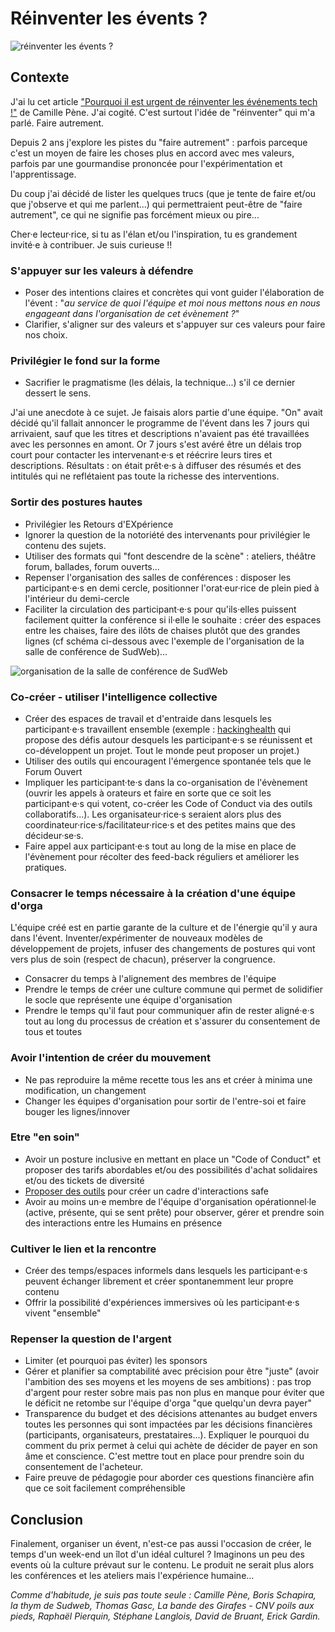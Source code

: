 # Réinventer les évents ? 
![réinventer les évents ?](https://raw.githubusercontent.com/Julia-barbelane/reflexions/master/photos/reinventer-les-events.png)

## Contexte
J'ai lu cet article ["Pourquoi il est urgent de réinventer les événements tech !"](https://medium.com/futuresfestivals/r%C3%A9inventons-les-%C3%A9v%C3%A9nements-b5138da7adad) de Camille Pène. J'ai cogité. C'est surtout l'idée de "réinventer" qui m'a parlé. Faire autrement.   

Depuis 2 ans j'explore les pistes du "faire autrement" : parfois parceque c'est un moyen de faire les choses plus en accord avec mes valeurs, parfois par une gourmandise prononcée pour l'expérimentation et l'apprentissage. 

Du coup j'ai décidé de lister les quelques trucs (que je tente de faire et/ou que j'observe et qui me parlent...) qui permettraient peut-être de "faire autrement", ce qui ne signifie pas forcément mieux ou pire...

Cher·e lecteur·rice, si tu as l'élan et/ou l'inspiration, tu es grandement invité·e à contribuer. Je suis curieuse !!

### S'appuyer sur les valeurs à défendre
- Poser des intentions claires et concrètes qui vont guider l'élaboration de l'évent : "*au service de quoi l'équipe et moi nous mettons nous en nous engageant dans l'organisation de cet évènement ?*"
- Clarifier, s'aligner sur des valeurs et s'appuyer sur ces valeurs pour faire nos choix.

### Privilégier le fond sur la forme
- Sacrifier le pragmatisme (les délais, la technique...) s'il ce dernier dessert le sens. 

J'ai une anecdote à ce sujet. Je faisais alors partie d'une équipe. "On" avait décidé qu'il fallait annoncer le programme de l'évent dans les 7 jours qui arrivaient, sauf que les titres et descriptions n'avaient pas été travaillées avec les personnes en amont. Or 7 jours s'est avéré être un délais trop court pour contacter les intervenant·e·s et réécrire leurs tires et descriptions. Résultats : on était prêt·e·s à diffuser des résumés et des intitulés qui ne reflétaient pas toute la richesse des interventions. 

### Sortir des postures hautes
- Privilégier les Retours d'EXpérience 
- Ignorer la question de la notoriété des intervenants pour privilégier le contenu des sujets.
- Utiliser des formats qui "font descendre de la scène" : ateliers, théâtre forum, ballades, forum ouverts...
- Repenser l'organisation des salles de conférences : disposer les participant·e·s en demi cercle, positionner l'orat·eur·rice de plein pied à l'intérieur du demi-cercle
- Faciliter la circulation des participant·e·s pour qu'ils·elles puissent facilement quitter la conférence si il·elle le souhaite : créer des espaces entre les chaises, faire des ilôts de chaises plutôt que des grandes lignes (cf schéma ci-dessous avec l'exemple de l'organisation de la salle de conférence de SudWeb)...

![organisation de la salle de conférence de SudWeb](https://github.com/Julia-barbelane/reflexions/blob/master/photos/faire-des-events-autrement/orga-salle-conf-sudweb.jpg)


### Co-créer - utiliser l'intelligence collective
- Créer des espaces de travail et d'entraide dans lesquels les participant·e·s travaillent ensemble (exemple : [hackinghealth](http://hackinghealth.ca/fr/event/hacking-health-camp-hackathon-fr/) qui propose des défis autour desquels les participant·e·s se réunissent et co-développent un projet. Tout le monde peut proposer un projet.)
- Utiliser des outils qui encouragent l'émergence spontanée tels que le Forum Ouvert
- Impliquer les participant·te·s dans la co-organisation de l'évènement (ouvrir les appels à orateurs et faire en sorte que ce soit les participant·e·s qui votent, co-créer les Code of Conduct via des outils collaboratifs...). Les organisateur·rice·s seraient alors plus des coordinateur·rice·s/facilitateur·rice·s et des petites mains que des décideur·se·s.
- Faire appel aux participant·e·s tout au long de la mise en place de l'évènement pour récolter des feed-back réguliers et améliorer les pratiques.

### Consacrer le temps nécessaire à la création d'une équipe d'orga 
L'équipe créé est en partie garante de la culture et de l'énergie qu'il y aura dans l'évent. Inventer/expérimenter de nouveaux modèles de développement de projets, infuser des changements de postures qui vont vers plus de soin (respect de chacun), préserver la congruence. 
- Consacrer du temps à l'alignement des membres de l'équipe
- Prendre le temps de créer une culture commune qui permet de solidifier le socle que représente une équipe d'organisation
- Prendre le temps qu'il faut pour communiquer afin de rester aligné·e·s tout au long du processus de création et s'assurer du consentement de tous et toutes

### Avoir l'intention de créer du mouvement
- Ne pas reproduire la même recette tous les ans et créer à minima une modification, un changement
- Changer les équipes d'organisation pour sortir de l'entre-soi et faire bouger les lignes/innover

### Etre "en soin"
- Avoir un posture inclusive en mettant en place un "Code of Conduct" et proposer des tarifs abordables et/ou des possibilités d'achat solidaires et/ou des tickets de diversité
- [Proposer des outils](https://github.com/Julia-barbelane/reflexions/blob/master/chantiers/creer-un-cadre-de-collaboration-safe.md) pour créer un cadre d'interactions safe
- Avoir au moins un·e membre de l'équipe d'organisation opérationnel·le (active, présente, qui se sent prête) pour observer, gérer et prendre soin des interactions entre les Humains en présence 

### Cultiver le lien et la rencontre 
- Créer des temps/espaces informels dans lesquels les participant·e·s peuvent échanger librement et créer spontanemment leur propre contenu
- Offrir la possibilité d'expériences immersives où les participant·e·s vivent "ensemble"

### Repenser la question de l'argent
- Limiter (et pourquoi pas éviter) les sponsors
- Gérer et planifier sa comptabilité avec précision pour être "juste" (avoir l'ambition des ses moyens et les moyens de ses ambitions) : pas trop d'argent pour rester sobre mais pas non plus en manque pour éviter que le déficit ne retombe sur l'équipe d'orga "que quelqu'un devra payer"
- Transparence du budget et des décisions attenantes au budget envers toutes les personnes qui sont impactées par les décisions financières (participants, organisateurs, prestataires...). Expliquer le pourquoi du comment du prix permet à celui qui achète de décider de payer en son âme et conscience. C'est mettre tout en place pour prendre soin du consentement de l'acheteur.
- Faire preuve de pédagogie pour aborder ces questions financière afin que ce soit facilement compréhensible

## Conclusion
Finalement, organiser un évent, n'est-ce pas aussi l'occasion de créer, le temps d'un week-end un îlot d'un idéal culturel ? Imaginons un peu des events où la culture prévaut sur le contenu. Le produit ne serait plus alors les conférences et les ateliers mais l'expérience humaine... 

*Comme d'habitude, je suis pas toute seule : Camille Pène, Boris Schapira, la thym de Sudweb, Thomas Gasc, La bande des Girafes - CNV poils aux pieds, Raphaël Pierquin, Stéphane Langlois, David de Bruant, Erick Gardin.*

